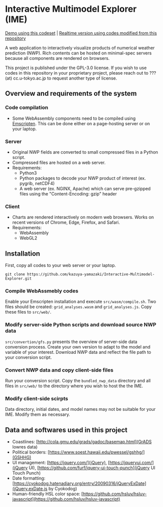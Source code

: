 # Interactive Multimodel Explorer (IME)

[Demo using this codeset](https://weather-models.info/research/IME/) | [Realtime version using codes modified from this repository](https://weather-models.info/latest/medium_multimodel/multimap/global.html)

A web application to interactively visualize products of numerical weather prediction (NWP). Rich contents can be hosted on minimal-spec servers because all components are rendered on browsers.

This project is published under the GPL-3.0 license. If you wish to use codes in this repository in your proprietary project, please reach out to ??? (at) cc.u-tokyo.ac.jp to request another type of license.

## Overview and requirements of the system

### Code compilation

* Some WebAssembly components need to be compiled using [Emscripten](https://emscripten.org/). This can be done either on a page-hosting server or on your laptop.

### Server

* Original NWP fields are converted to small compressed files in a Python script.
* Compressed files are hosted on a web server.
* Requirements:
  * Python3
  * Python packages to decode your NWP product of interest (ex. pygrib, netCDF4)
  * A web server (ex. NGINX, Apache) which can serve pre-gzipped files using the "Content-Encoding: gzip" header

### Client

* Charts are rendered interactively on modern web browsers. Works on recent versions of Chrome, Edge, Firefox, and Safari.
* Requirements:
  * WebAssembly
  * WebGL2

## Installation

First, copy all codes to your web server or your laptop.

```
git clone https://github.com/kazuya-yamazaki/Interactive-Multimodel-Explorer.git
```

### Compile WebAssmebly codes

Enable your Emscripten installation and execute `src/wasm/compile.sh`. Two files should be created: `grid_analyses.wasm` and `grid_analyses.js`. Copy these files to `src/web/`.

### Modify server-side Python scripts and download source NWP data

`src/convertion/gfs.py` presents the overview of server-side data conversion process. Create your own version to adapt to the model and variable of your interest. Download NWP data and reflect the file path to your conversion script.

### Convert NWP data and copy client-side files

Run your conversion script. Copy the `bundled_nwp_data` directory and all files in `src/web/` to the directory where you wish to host the the IME.

### Modify client-side scirpts

Data directory, initial dates, and model names may not be suitable for your IME. Modify them as necessary.

## Data and softwares used in this project

* Coastlines: [http://cola.gmu.edu/grads/gadoc/basemap.html](GrADS lowres data)
* Political borders: [https://www.soest.hawaii.edu/pwessel/gshhg/](GSHHG)
* UI management: [https://jquery.com/](jQuery), [https://jqueryui.com/](jQuery UI), [https://github.com/furf/jquery-ui-touch-punch](jQuery UI Touch Punch)
* Date formatting: [https://cyokodog.hatenadiary.org/entry/20090316/jQueryExDate](jQuery.exDate.js by Cyokodog)
* Human-friendly HSL color space: [https://github.com/hsluv/hsluv-javascript](https://github.com/hsluv/hsluv-javascript)
